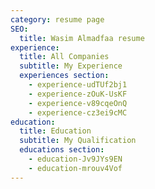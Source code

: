 ```yaml
---
category: resume page
SEO:
  title: Wasim Almadfaa resume
experience:
  title: All Companies
  subtitle: My Experience
  experiences section:
    - experience-udTUf2bj1
    - experience-zOuK-UsKF
    - experience-v89cqeOnQ
    - experience-cz3ei9cMC
education:
  title: Education
  subtitle: My Qualification
  educations section:
    - education-Jv9JYs9EN
    - education-mrouv4Vof
---
```


